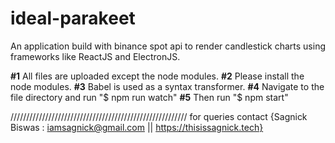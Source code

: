 # ideal-parakeet
An application build with binance spot api to render candlestick charts using frameworks like ReactJS and ElectronJS.

**#1** All files are uploaded except the node modules.
**#2** Please install the node modules.
**#3** Babel is used as a syntax transformer.
**#4** Navigate to the file directory and run "$ npm run watch"
**#5** Then run "$ npm start"



////////////////////////////////////////////////////////
for queries contact {Sagnick Biswas : iamsagnick@gmail.com || https://thisissagnick.tech}
